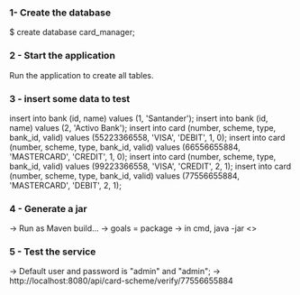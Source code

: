 ### 1- Create the database
$ create database card_manager;

### 2 - Start the application
Run the application to create all tables.

### 3 - insert some data to test
insert into bank (id, name) values (1, 'Santander');
insert into bank (id, name) values (2, 'Activo Bank');
insert into card (number, scheme, type, bank_id, valid) values (55223366558, 'VISA', 'DEBIT', 1, 0);
insert into card (number, scheme, type, bank_id, valid) values (66556655884, 'MASTERCARD', 'CREDIT', 1, 0);
insert into card (number, scheme, type, bank_id, valid) values (99223366558, 'VISA', 'CREDIT', 2, 1);
insert into card (number, scheme, type, bank_id, valid) values (77556655884, 'MASTERCARD', 'DEBIT', 2, 1);

### 4 - Generate a jar
-> Run as Maven build...
-> goals = package
-> in cmd, java -jar <<name of project>>

### 5 - Test the service
-> Default user and password is "admin" and "admin";
-> http://localhost:8080/api/card-scheme/verify/77556655884